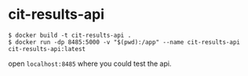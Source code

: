 # cit-results-api

```
$ docker build -t cit-results-api .
$ docker run -dp 8485:5000 -v "$(pwd):/app" --name cit-results-api cit-results-api:latest
```

open `localhost:8485` where you could test the api.
